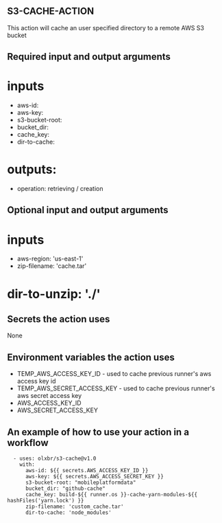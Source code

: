 ## S3-CACHE-ACTION

This action will cache an user specified directory to a remote AWS S3 bucket

## Required input and output arguments

# inputs

  * aws-id:
  * aws-key: 
  * s3-bucket-root: 
  * bucket_dir:
  * cache_key:
  * dir-to-cache:

# outputs:

  * operation: retrieving / creation

## Optional input and output arguments
  
# inputs

  * aws-region: 'us-east-1'
  * zip-filename: 'cache.tar'
  # dir-to-unzip: './'
    
## Secrets the action uses

None

## Environment variables the action uses

  * TEMP_AWS_ACCESS_KEY_ID - used to cache previous runner's aws access key id
  * TEMP_AWS_SECRET_ACCESS_KEY - used to cache previous runner's aws secret access key
  * AWS_ACCESS_KEY_ID 
  * AWS_SECRET_ACCESS_KEY 

## An example of how to use your action in a workflow

```
  - uses: olxbr/s3-cache@v1.0
    with:
      aws-id: ${{ secrets.AWS_ACCESS_KEY_ID }}
      aws-key: ${{ secrets.AWS_ACCESS_SECRET_KEY }}
      s3-bucket-root: "mobileplatformdata"   
      bucket_dir: "github-cache"
      cache_key: build-${{ runner.os }}-cache-yarn-modules-${{ hashFiles('yarn.lock') }}
      zip-filename: 'custom_cache.tar'
      dir-to-cache: 'node_modules' 
```